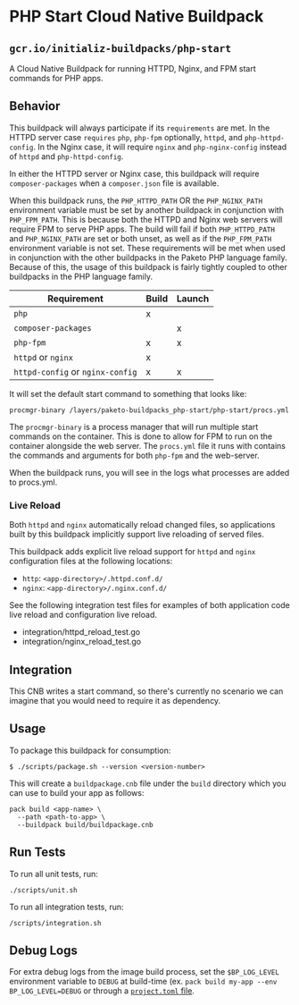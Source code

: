 # PHP Start Cloud Native Buildpack
## `gcr.io/initializ-buildpacks/php-start`

A Cloud Native Buildpack for running HTTPD, Nginx, and FPM start commands for
PHP apps.

## Behavior

This buildpack will always participate if its `requirements` are met. In the
HTTPD server case `requires` `php`, `php-fpm` optionally, `httpd`, and
`php-httpd-config`. In the Nginx case, it will require `nginx` and `php-nginx-config`
instead of `httpd` and `php-httpd-config`.

In either the HTTPD server or Nginx case, this buildpack will require
`composer-packages` when a `composer.json` file is available.

When this buildpack runs, the `PHP_HTTPD_PATH` OR the `PHP_NGINX_PATH`
environment variable must be set  by another buildpack in conjunction with
`PHP_FPM_PATH`. This is because both the HTTPD and Nginx web servers will
require FPM to serve PHP apps. The build will fail if both `PHP_HTTPD_PATH` and
`PHP_NGINX_PATH` are set or both unset, as well as if the `PHP_FPM_PATH`
environment variable is not set. These requirements will be met when used in
conjunction with the other buildpacks in the Paketo PHP language family.
Because of this, the usage of this buildpack is fairly tightly coupled to other
buildpacks in the PHP language family.

| Requirement                      | Build | Launch |
|----------------------------------|-------|--------|
| `php`                            | x     |        |
| `composer-packages`              |       | x      |
| `php-fpm`                        | x     | x      |
| `httpd` or `nginx`               | x     |        |
| `httpd-config` or `nginx-config` | x     | x      |

It will set the default start command to something that looks like:
```shell
procmgr-binary /layers/paketo-buildpacks_php-start/php-start/procs.yml
```

The `procmgr-binary` is a process manager that will run multiple start commands
on the container. This is done to allow for FPM to run on the container
alongside the web server. The `procs.yml` file it runs with contains the
commands and arguments for both `php-fpm` and the web-server.

When the buildpack runs, you will see in the logs what processes are added to
procs.yml.

### Live Reload

Both `httpd` and `nginx` automatically reload changed files, so applications built by this buildpack
implicitly support live reloading of served files.

This buildpack adds explicit live reload support for `httpd` and `nginx` configuration files
at the following locations:

- `http`: `<app-directory>/.httpd.conf.d/`
- `nginx`: `<app-directory>/.nginx.conf.d/`

See the following integration test files for examples of both application code live reload and configuration live reload.

- integration/httpd_reload_test.go
- integration/nginx_reload_test.go

## Integration

This CNB writes a start command, so there's currently no scenario we can
imagine that you would need to require it as dependency.

## Usage

To package this buildpack for consumption:

```shell
$ ./scripts/package.sh --version <version-number>
```

This will create a `buildpackage.cnb` file under the `build` directory which you
can use to build your app as follows:
```shell
pack build <app-name> \
  --path <path-to-app> \
  --buildpack build/buildpackage.cnb
```

## Run Tests

To run all unit tests, run:
```shell
./scripts/unit.sh
```

To run all integration tests, run:
```shell
/scripts/integration.sh
```

## Debug Logs
For extra debug logs from the image build process, set the `$BP_LOG_LEVEL`
environment variable to `DEBUG` at build-time (ex. `pack build my-app --env
BP_LOG_LEVEL=DEBUG` or through a  [`project.toml`
file](https://github.com/buildpacks/spec/blob/main/extensions/project-descriptor.md).
